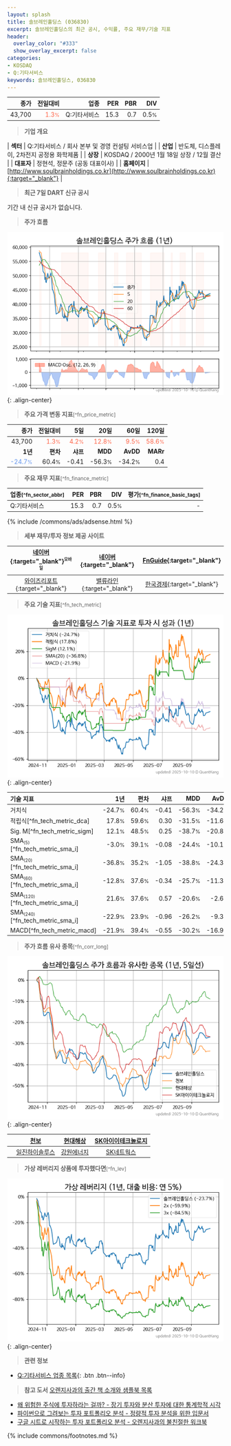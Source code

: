 ```yaml
---
layout: splash
title: 솔브레인홀딩스 (036830)
excerpt: 솔브레인홀딩스의 최근 공시, 수익률, 주요 재무/기술 지표
header:
  overlay_color: "#333"
  show_overlay_excerpt: false
categories:
- KOSDAQ
- Q:기타서비스
keywords: 솔브레인홀딩스, 036830
---
```


| **종가** | **전일대비** | **업종** | **PER** | **PBR** | **DIV** |
| -------: | -----------: | -------: | ------: | ------: | ------: |
| 43,700 | <span style="color: tomato">1.3<small>%</small></span> | Q:기타서비스 | 15.3 | 0.7 | 0.5<small>%</small> |

<!-- more -->


> **기업 개요**<a id="company"></a>

| <span style="white-space:nowrap;">**섹터**</span> | Q:기타서비스 / 회사 본부 및 경영 컨설팅 서비스업 |
| <span style="white-space:nowrap;">**산업**</span> | 반도체, 디스플레이, 2차전지 공정용 화학제품 |
| <span style="white-space:nowrap;">**상장**</span> | KOSDAQ / 2000년 1월 18일 상장 / 12월 결산 |
| <span style="white-space:nowrap;">**대표자**</span> | 정현석, 정문주 (공동 대표이사) |
| <span style="white-space:nowrap;">**홈페이지**</span> | [http://www.soulbrainholdings.co.kr](http://www.soulbrainholdings.co.kr){:target="_blank"} |


> **최근 7일 DART 신규 공시**<a id="dart"></a>

기간 내 신규 공시가 없습니다.


> **주가 흐름**<a id="price"></a>

![036830](/stock/images/036830.png){: .align-center}


> **주요 가격 변동 지표**<small>[^fn_price_metric]</small>

| **종가** | **전일대비** | **5일** | **20일** | **60일** | **120일** |
| -------: | -----------: | ------: | -------: | -------: | --------: |
| 43,700 | <span style="color: tomato">1.3<small>%</small></span> | <span style="color: tomato">4.2<small>%</small></span> | <span style="color: tomato">12.8<small>%</small></span> | <span style="color: tomato">9.5<small>%</small></span> | <span style="color: tomato">58.6<small>%</small></span> |
| **1년** | **편차** | **샤프** | **MDD** | **AvDD** | **MARr** |
| <span style="color: cornflowerblue">-24.7<small>%</small></span> | 60.4<small>%</small> | -0.41 | -56.3<small>%</small> | -34.2<small>%</small> | 0.4 |


> **주요 재무 지표**<small>[^fn_finance_metric]</small>

| **업종**<small>[^fn_sector_abbr]</small> | **PER** | **PBR** | **DIV** | **평가**<small>[^fn_finance_basic_tags]</small> |
| :--------------------------------------- | ------: | ------: | ------: | ----------------------------------------------: |
| Q:기타서비스 | 15.3 | 0.7 | 0.5<small>%</small> | - |



{% include /commons/ads/adsense.html %}

> **세부 재무/투자 정보 제공 사이트**

| [네이버](https://m.stock.naver.com/domestic/stock/036830/finance/summary){:target="_blank"}<sup><small>모바일</small></sup> | [네이버](https://finance.naver.com/item/coinfo.naver?code=036830){:target="_blank"} | [FnGuide](https://comp.fnguide.com/SVO2/ASP/SVD_Invest.asp?gicode=A036830&MenuYn=Y){:target="_blank"} |
| :---: | :---: | :---: |
| [와이즈리포트](https://comp.wisereport.co.kr/company/c1040001.aspx?cmp_cd=036830){:target="_blank"} | [밸류라인](https://www.valueline.co.kr/finance/summary/036830){:target="_blank"} | [한국경제](https://markets.hankyung.com/stock/036830/financial-summary){:target="_blank"} |


> **주요 기술 지표**<small>[^fn_tech_metric]</small>


![036830](/stock/images/036830_tech.png){: .align-center}

| **기술 지표** | **1년** | **편차** | **샤프** | **MDD** | **AvDD** |
| :------------ | ------: | -----------: | -------: | ------: | -------: |
| 거치식 | -24.7<small>%</small> | 60.4<small>%</small> | -0.41 | -56.3<small>%</small> | -34.2<small>%</small> |
| 적립식[^fn_tech_metric_dca] | 17.8<small>%</small> | 59.6<small>%</small> | 0.30 | -31.5<small>%</small> | -11.6<small>%</small> |
| Sig. M[^fn_tech_metric_sigm] | 12.1<small>%</small> | 48.5<small>%</small> | 0.25 | -38.7<small>%</small> | -20.8<small>%</small> |
| SMA<small><sub>(5)</sub></small>[^fn_tech_metric_sma_i] | -3.0<small>%</small> | 39.1<small>%</small> | -0.08 | -24.4<small>%</small> | -10.1<small>%</small> |
| SMA<small><sub>(20)</sub></small>[^fn_tech_metric_sma_i] | -36.8<small>%</small> | 35.2<small>%</small> | -1.05 | -38.8<small>%</small> | -24.3<small>%</small> |
| SMA<small><sub>(60)</sub></small>[^fn_tech_metric_sma_i] | -12.8<small>%</small> | 37.6<small>%</small> | -0.34 | -25.7<small>%</small> | -11.3<small>%</small> |
| SMA<small><sub>(120)</sub></small>[^fn_tech_metric_sma_i] | 21.6<small>%</small> | 37.6<small>%</small> | 0.57 | -20.6<small>%</small> | -2.6<small>%</small> |
| SMA<small><sub>(240)</sub></small>[^fn_tech_metric_sma_i] | -22.9<small>%</small> | 23.9<small>%</small> | -0.96 | -26.2<small>%</small> | -9.3<small>%</small> |
| MACD[^fn_tech_metric_macd] | -21.9<small>%</small> | 39.4<small>%</small> | -0.55 | -30.2<small>%</small> | -16.9<small>%</small> |


> **주가 흐름 유사 종목**<a id="corr"></a><small>[^fn_corr_long]</small>

![036830](/stock/images/036830_corr.png){: .align-center}

|       | [천보](/278280/) | [현대해상](/001450/) | [SK아이이테크놀로지](/361610/) |
| :---: | :------------------------------------: | :------------------------------------: | :------------------------------------: |
|       | [일진하이솔루스](/271940/) | [강원에너지](/114190/) | [SK네트웍스](/001740/) |


> **가상 레버리지 상품에 투자했다면**<a id="2x"></a><small>[^fn_lev]</small>

![036830](/stock/images/036830_2x.png){: .align-center}


> **관련 정보**

- [Q:기타서비스 업종 목록](/stats/sector/kosdaq_업종_기타서비스_종목/){: .btn .btn--info}

> **참고 도서** [오렌지사과의 출간 책 소개와 샘플북 목록](https://kongdori.tistory.com/691)

- [왜 위험한 주식에 투자하라는 걸까? - 장기 투자와 분산 투자에 대한 통계학적 시각](https://kongdori.tistory.com/421)
- [파이썬으로 그려보는 투자 포트폴리오 분석  - 정량적 투자 분석을 위한 입문서](https://kongdori.tistory.com/643)
- [구글 시트로 시작하는 투자 포트폴리오 분석 - 오렌지사과의 불친절한 워크북](https://kongdori.tistory.com/449)


{% include commons/footnotes.md %}